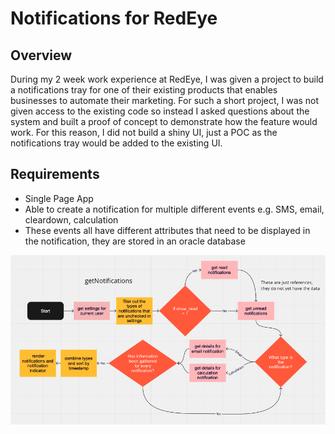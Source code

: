 # Notifications for RedEye

## Overview

During my 2 week work experience at RedEye, I was given a project to build a notifications tray for one of their existing products that enables businesses to automate their marketing. For such a short project, I was not given access to the existing code so instead I asked questions about the system and built a proof of concept to demonstrate how the feature would work. For this reason, I did not build a shiny UI, just a POC as the notifications tray would be added to the existing UI. 

## Requirements

- Single Page App
- Able to create a notification for multiple different events e.g. SMS, email, cleardown, calculation
- These events all have different attributes that need to be displayed in the notification, they are stored in an oracle database

![Get Notifications Flow Chart](./public/images/getNotifications.png?raw=true "flow chart")